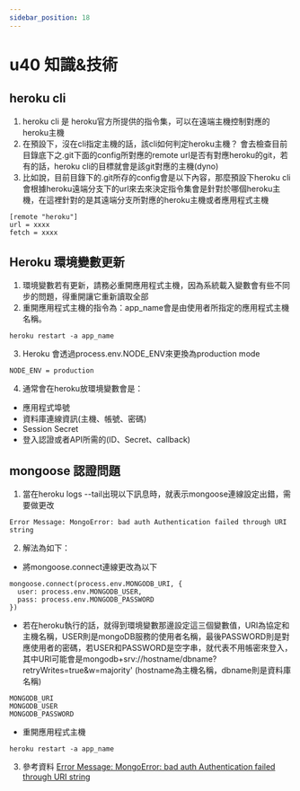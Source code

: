 ```yaml
---
sidebar_position: 18
---
```


# u40 知識&技術



## heroku cli
1. heroku cli 是 heroku官方所提供的指令集，可以在遠端主機控制對應的heroku主機
2. 在預設下，沒在cli指定主機的話，該cli如何判定heroku主機？ 會去檢查目前目錄底下之.git下面的config所對應的remote url是否有對應heroku的git，若有的話，heroku cli的目標就會是該git對應的主機(dyno)
3. 比如說，目前目錄下的.git所存的config會是以下內容，那麼預設下heroku cli會根據heroku遠端分支下的url來去來決定指令集會是針對於哪個heroku主機，在這裡針對的是其遠端分支所對應的heroku主機或者應用程式主機
```
[remote "heroku"]
url = xxxx
fetch = xxxx
```

## Heroku 環境變數更新
1. 環境變數若有更新，請務必重開應用程式主機，因為系統載入變數會有些不同步的問題，得重開讓它重新讀取全部
2. 重開應用程式主機的指令為：app_name會是由使用者所指定的應用程式主機名稱。
```
heroku restart -a app_name
```
3. Heroku 會透過process.env.NODE_ENV來更換為production mode
```
NODE_ENV = production
```
4. 通常會在heroku放環境變數會是：
  - 應用程式埠號
  - 資料庫連線資訊(主機、帳號、密碼)
  - Session Secret
  - 登入認證或者API所需的(ID、Secret、callback)


## mongoose 認證問題
1. 當在heroku logs --tail出現以下訊息時，就表示mongoose連線設定出錯，需要做更改
```
Error Message: MongoError: bad auth Authentication failed through URI string
```
2. 解法為如下：
  - 將mongoose.connect連線更改為以下
```
mongoose.connect(process.env.MONGODB_URI, {
  user: process.env.MONGODB_USER,
  pass: process.env.MONGODB_PASSWORD
})
```
  - 若在heroku執行的話，就得到環境變數那邊設定這三個變數值，URI為協定和主機名稱，USER則是mongoDB服務的使用者名稱，最後PASSWORD則是對應使用者的密碼，若USER和PASSWORD是空字串，就代表不用帳密來登入，其中URI可能會是mongodb+srv://hostname/dbname?retryWrites=true&w=majority' (hostname為主機名稱，dbname則是資料庫名稱)
  ```
  MONGODB_URI
  MONGODB_USER
  MONGODB_PASSWORD
  ```
  - 重開應用程式主機
  ```
  heroku restart -a app_name
  ```

3. 參考資料
[Error Message: MongoError: bad auth Authentication failed through URI string](https://stackoverflow.com/questions/55695565/error-message-mongoerror-bad-auth-authentication-failed-through-uri-string)